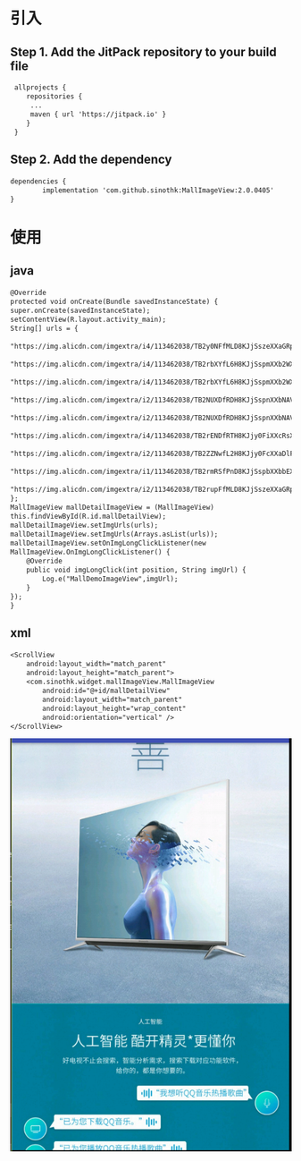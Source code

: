 # 引入
 ## Step 1. Add the JitPack repository to your build file
 
	 allprojects {
	    repositories {
	     ...
	     maven { url 'https://jitpack.io' }
	    }
	 }

## Step 2. Add the dependency

 	dependencies {
	        implementation 'com.github.sinothk:MallImageView:2.0.0405'
	}

# 使用
## java

    @Override
    protected void onCreate(Bundle savedInstanceState) {
    super.onCreate(savedInstanceState);
    setContentView(R.layout.activity_main);
    String[] urls = {
            "https://img.alicdn.com/imgextra/i4/113462038/TB2y0NFfMLD8KJjSszeXXaGRpXa_!!113462038.jpg",
            "https://img.alicdn.com/imgextra/i4/113462038/TB2rbXYfL6H8KJjSspmXXb2WXXa_!!113462038.jpg",
            "https://img.alicdn.com/imgextra/i4/113462038/TB2rbXYfL6H8KJjSspmXXb2WXXa_!!113462038.jpg",
            "https://img.alicdn.com/imgextra/i2/113462038/TB2NUXDfRDH8KJjSspnXXbNAVXa_!!113462038.jpg",
            "https://img.alicdn.com/imgextra/i2/113462038/TB2NUXDfRDH8KJjSspnXXbNAVXa_!!113462038.jpg",
            "https://img.alicdn.com/imgextra/i4/113462038/TB2rENDfRTH8KJjy0FiXXcRsXXa_!!113462038.jpg",
            "https://img.alicdn.com/imgextra/i2/113462038/TB2ZZNwfL2H8KJjy0FcXXaDlFXa_!!113462038.jpg",
            "https://img.alicdn.com/imgextra/i1/113462038/TB2rmRSfPnD8KJjSspbXXbbEXXa_!!113462038.jpg",
            "https://img.alicdn.com/imgextra/i2/113462038/TB2rupFfMLD8KJjSszeXXaGRpXa_!!113462038.jpg"
    };
    MallImageView mallDetailImageView = (MallImageView) this.findViewById(R.id.mallDetailView);
    mallDetailImageView.setImgUrls(urls);
    mallDetailImageView.setImgUrls(Arrays.asList(urls));
    mallDetailImageView.setOnImgLongClickListener(new MallImageView.OnImgLongClickListener() {
        @Override
        public void imgLongClick(int position, String imgUrl) {
            Log.e("MallDemoImageView",imgUrl);
        }
    });
    }

## xml
 
    <ScrollView
        android:layout_width="match_parent"
        android:layout_height="match_parent">
        <com.sinothk.widget.mallImageView.MallImageView
            android:id="@+id/mallDetailView"
            android:layout_width="match_parent"
            android:layout_height="wrap_content"
            android:orientation="vertical" />
    </ScrollView>


![](https://github.com/sinothk/MallImageView/blob/master/art/MallImageView.png)
